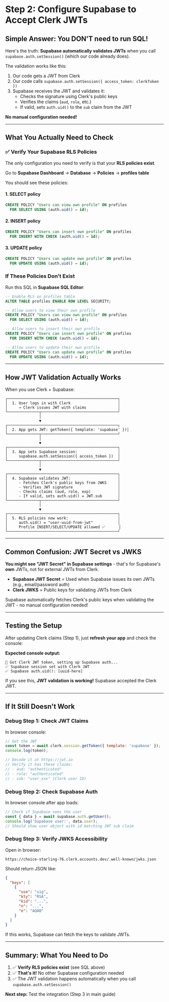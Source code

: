 # Step 2: Configure Supabase to Accept Clerk JWTs

## **Simple Answer: You DON'T need to run SQL!**

Here's the truth: **Supabase automatically validates JWTs** when you call `supabase.auth.setSession()` (which our code already does).

The validation works like this:

1. Our code gets a JWT from Clerk
2. Our code calls `supabase.auth.setSession({ access_token: clerkToken })`
3. Supabase receives the JWT and validates it:
   - Checks the signature using Clerk's public keys
   - Verifies the claims (`aud`, `role`, etc.)
   - If valid, sets `auth.uid()` to the `sub` claim from the JWT

**No manual configuration needed!**

---

## What You Actually Need to Check

### ✅ Verify Your Supabase RLS Policies

The only configuration you need to verify is that your **RLS policies exist**.

Go to **Supabase Dashboard** → **Database** → **Policies** → **profiles table**

You should see these policies:

#### **1. SELECT policy**
```sql
CREATE POLICY "Users can view own profile" ON profiles
  FOR SELECT USING (auth.uid() = id);
```

#### **2. INSERT policy**
```sql
CREATE POLICY "Users can insert own profile" ON profiles
  FOR INSERT WITH CHECK (auth.uid() = id);
```

#### **3. UPDATE policy**
```sql
CREATE POLICY "Users can update own profile" ON profiles
  FOR UPDATE USING (auth.uid() = id);
```

### If These Policies Don't Exist

Run this SQL in **Supabase SQL Editor**:

```sql
-- Enable RLS on profiles table
ALTER TABLE profiles ENABLE ROW LEVEL SECURITY;

-- Allow users to view their own profile
CREATE POLICY "Users can view own profile" ON profiles
  FOR SELECT USING (auth.uid() = id);

-- Allow users to insert their own profile
CREATE POLICY "Users can insert own profile" ON profiles
  FOR INSERT WITH CHECK (auth.uid() = id);

-- Allow users to update their own profile
CREATE POLICY "Users can update own profile" ON profiles
  FOR UPDATE USING (auth.uid() = id);
```

---

## How JWT Validation Actually Works

When you use Clerk + Supabase:

```
┌─────────────────────────────────────────────────┐
│  1. User logs in with Clerk                     │
│     → Clerk issues JWT with claims              │
└──────────────┬──────────────────────────────────┘
               │
               ▼
┌─────────────────────────────────────────────────┐
│  2. App gets JWT: getToken({ template: 'supabase' })│
└──────────────┬──────────────────────────────────┘
               │
               ▼
┌─────────────────────────────────────────────────┐
│  3. App sets Supabase session:                  │
│     supabase.auth.setSession({ access_token })  │
└──────────────┬──────────────────────────────────┘
               │
               ▼
┌─────────────────────────────────────────────────┐
│  4. Supabase validates JWT:                     │
│     - Fetches Clerk's public keys from JWKS     │
│     - Verifies JWT signature                    │
│     - Checks claims (aud, role, exp)            │
│     - If valid, sets auth.uid() = JWT.sub       │
└──────────────┬──────────────────────────────────┘
               │
               ▼
┌─────────────────────────────────────────────────┐
│  5. RLS policies now work:                      │
│     auth.uid() = "user-uuid-from-jwt"           │
│     Profile INSERT/SELECT/UPDATE allowed ✅      │
└─────────────────────────────────────────────────┘
```

---

## Common Confusion: JWT Secret vs JWKS

**You might see "JWT Secret" in Supabase settings** - that's for Supabase's **own** JWTs, not for external JWTs from Clerk.

- **Supabase JWT Secret** = Used when Supabase issues its own JWTs (e.g., email/password auth)
- **Clerk JWKS** = Public keys for validating JWTs from Clerk

Supabase automatically fetches Clerk's public keys when validating the JWT - no manual configuration needed!

---

## Testing the Setup

After updating Clerk claims (Step 1), just **refresh your app** and check the console:

**Expected console output:**
```
🔑 Got Clerk JWT token, setting up Supabase auth...
✅ Supabase session set with Clerk JWT
✅ Supabase auth.uid(): [uuid-here]
```

If you see this, **JWT validation is working!** Supabase accepted the Clerk JWT.

---

## If It Still Doesn't Work

### Debug Step 1: Check JWT Claims

In browser console:
```javascript
// Get the JWT
const token = await clerk.session.getToken({ template: 'supabase' });
console.log(token);

// Decode it at https://jwt.io
// Verify it has these claims:
// - aud: "authenticated"
// - role: "authenticated"
// - sub: "user_xxx" (Clerk user ID)
```

### Debug Step 2: Check Supabase Auth

In browser console after app loads:
```javascript
// Check if Supabase sees the user
const { data } = await supabase.auth.getUser();
console.log('Supabase user:', data.user);
// Should show user object with id matching JWT sub claim
```

### Debug Step 3: Verify JWKS Accessibility

Open in browser:
```
https://choice-starling-76.clerk.accounts.dev/.well-known/jwks.json
```

Should return JSON like:
```json
{
  "keys": [
    {
      "use": "sig",
      "kty": "RSA",
      "kid": "...",
      "n": "...",
      "e": "AQAB"
    }
  ]
}
```

If this works, Supabase can fetch the keys to validate JWTs.

---

## Summary: What You Need to Do

1. ✅ **Verify RLS policies exist** (see SQL above)
2. ✅ **That's it!** No other Supabase configuration needed
3. ✅ The JWT validation happens automatically when you call `supabase.auth.setSession()`

**Next step:** Test the integration (Step 3 in main guide)